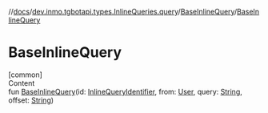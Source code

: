 //[docs](../../../index.md)/[dev.inmo.tgbotapi.types.InlineQueries.query](../index.md)/[BaseInlineQuery](index.md)/[BaseInlineQuery](-base-inline-query.md)



# BaseInlineQuery  
[common]  
Content  
fun [BaseInlineQuery](-base-inline-query.md)(id: [InlineQueryIdentifier](../../dev.inmo.tgbotapi.types/index.md#%5Bdev.inmo.tgbotapi.types%2FInlineQueryIdentifier%2F%2F%2FPointingToDeclaration%2F%5D%2FClasslikes%2F625018081), from: [User](../../dev.inmo.tgbotapi.types/-user/index.md), query: [String](https://kotlinlang.org/api/latest/jvm/stdlib/kotlin/-string/index.html), offset: [String](https://kotlinlang.org/api/latest/jvm/stdlib/kotlin/-string/index.html))  




